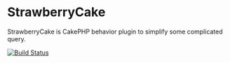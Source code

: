 # StrawberryCake

StrawberryCake is CakePHP behavior plugin to simplify some complicated query.

[![Build Status](https://travis-ci.org/itosho/StrawberryCake.svg?branch=master)](https://travis-ci.org/itosho/StrawberryCake)
